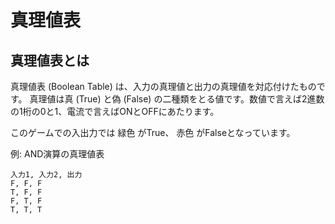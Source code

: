 # 真理値表

## 真理値表とは

真理値表 (Boolean Table) は、入力の真理値と出力の真理値を対応付けたものです。
真理値は真 (True) と偽 (False) の二種類をとる値です。数値で言えば2進数の1桁の0と1、電流で言えばONとOFFにあたります。

このゲームでの入出力では <span class="T">緑色</span> がTrue、 <span class="F">赤色</span> がFalseとなっています。

例: AND演算の真理値表

```truth_table
入力1, 入力2, 出力
F, F, F
T, F, F
F, T, F
T, T, T
```